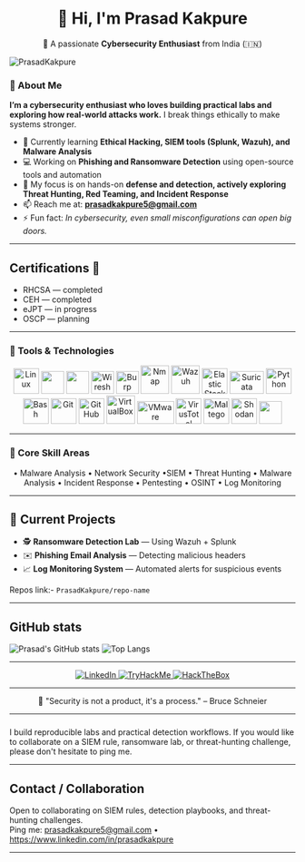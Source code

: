 <div align="center">

# 👋 Hi, I'm Prasad Kakpure  
🎯 A passionate **Cybersecurity Enthusiast** from India (🇮🇳)

</div>

<p>
  <img src="https://komarev.com/ghpvc/?username=PrasadKakpure&label=Profile%20views&color=0e75b6&style=flat" alt="PrasadKakpure" />
</p>


### 🧩 About Me  
**I’m a cybersecurity enthusiast who loves building practical labs and exploring how real-world attacks work.**
I break things ethically to make systems stronger.
- 🔐 Currently learning **Ethical Hacking, SIEM tools (Splunk, Wazuh), and Malware Analysis**  
- 💻 Working on **Phishing and Ransomware Detection** using open-source tools and automation 
- 🧠 My focus is on hands-on **defense and detection, actively exploring Threat Hunting, Red Teaming, and Incident Response**  
- 📫 Reach me at: **prasadkakpure5@gmail.com**  
- ⚡ Fun fact: *In cybersecurity, even small misconfigurations can open big doors.*

---


## Certifications 🏅

- RHCSA — completed  
- CEH — completed  
- eJPT — in progress  
- OSCP — planning

---

### 🧰 Tools & Technologies

<p align="center">
  <!-- Cybersecurity specific -->
   <img src="https://cdn.jsdelivr.net/gh/devicons/devicon/icons/linux/linux-original.svg" width="45" height="45" alt="Linux" />
  <img src="https://github.com/simple-icons/simple-icons/blob/develop/icons/splunk.svg" width="40" height="40" />
  <img src="https://www.kali.org/tools/metasploit-framework/images/metasploit-framework-logo.svg" width="40" height="40" />
  <img src="https://raw.githubusercontent.com/simple-icons/simple-icons/develop/icons/wireshark.svg" width="40" height="40" alt="Wireshark"/>
  <img src="https://raw.githubusercontent.com/simple-icons/simple-icons/develop/icons/burpsuite.svg" width="40" height="40" alt="Burp Suite"/>
  <img src="https://upload.wikimedia.org/wikipedia/commons/3/38/Nmap-logo.svg" width="50" height="50" alt="Nmap"/>
  <img src="https://raw.githubusercontent.com/wazuh/wazuh-dashboard/main/plugins/wazuh/public/assets/images/logo.png" width="50" height="50" alt="Wazuh"/>
    <img src="https://upload.wikimedia.org/wikipedia/commons/f/f1/Elastic_Stack_logo.svg" width="45" height="45" alt="Elastic Stack (ELK)"/>
  <img src="https://upload.wikimedia.org/wikipedia/commons/0/0c/Suricata_Logo.svg" width="60" height="40" alt="Suricata"/>
  <img src="https://cdn.jsdelivr.net/gh/devicons/devicon/icons/python/python-original.svg" width="45" height="45" alt="Python" />
  <img src="https://cdn.jsdelivr.net/gh/devicons/devicon/icons/bash/bash-original.svg" width="45" height="45" alt="Bash" />
  <img src="https://cdn.jsdelivr.net/gh/devicons/devicon/icons/git/git-original.svg" width="45" height="45" alt="Git" />
  <img src="https://cdn.jsdelivr.net/gh/devicons/devicon/icons/github/github-original.svg" width="45" height="45" alt="GitHub" />
  <img src="https://upload.wikimedia.org/wikipedia/commons/d/d5/Virtualbox_logo.png" width="50" height="50" alt="VirtualBox"/>
  <img src="https://upload.wikimedia.org/wikipedia/commons/9/9a/VMware_logo.svg" width="65" height="40" alt="VMware"/>
   <img src="https://www.svgrepo.com/show/448223/virustotal.svg" width="45" height="45" alt="VirusTotal"/>
   <img src="https://upload.wikimedia.org/wikipedia/commons/b/bd/Maltego-logo.png" width="45" height="45" alt="Maltego"/>
   <img src="https://www.svgrepo.com/show/452170/shodan.svg" width="45" height="45" alt="Shodan"/>

 <!-- Dev basics -->
  <img src="https://skillicons.dev/icons?i=vscode,html,css,js" height="40" />

</p>


---

### 🔐 Core Skill Areas
<p align="center">
• Malware Analysis • Network Security •SIEM • Threat Hunting • Malware Analysis • Incident Response • Pentesting • OSINT • Log Monitoring
</p>

---

## 🧠 Current Projects

- 🕵️ **Ransomware Detection Lab** — Using Wazuh + Splunk  
- ✉️ **Phishing Email Analysis** — Detecting malicious headers  
- 📈 **Log Monitoring System** — Automated alerts for suspicious events  


Repos link:- `PrasadKakpure/repo-name`

---

## GitHub stats
![Prasad's GitHub stats](https://github-readme-stats.vercel.app/api?username=PrasadKakpure&show_icons=true&theme=tokyonight)
![Top Langs](https://github-readme-stats.vercel.app/api/top-langs/?username=PrasadKakpure&layout=compact&theme=tokyonight)


---
<p align="center">
  <a href="https://www.linkedin.com/in/prasadkakpure" target="_blank">
    <img src="https://img.shields.io/badge/LinkedIn-blue?logo=linkedin&logoColor=white" alt="LinkedIn"/>
  </a>
  <a href="https://tryhackme.com/p/baghera" target="_blank">
    <img src="https://img.shields.io/badge/TryHackMe-black?logo=tryhackme&logoColor=white" alt="TryHackMe"/>
  </a>
  <a href="https://app.hackthebox.com/profile" target="_blank">
    <img src="https://img.shields.io/badge/HackTheBox-1DBF00?logo=hackthebox&logoColor=white" alt="HackTheBox"/>
  </a>
</p>


---
<p align="center">
  💬 "Security is not a product, it's a process." – Bruce Schneier
</p>

---

###
I build reproducible labs and practical detection workflows. If you would like to collaborate on a SIEM rule, ransomware lab, or threat-hunting challenge, please don't hesitate to ping me.

---

## Contact / Collaboration
Open to collaborating on SIEM rules, detection playbooks, and threat-hunting challenges.  
Ping me: prasadkakpure5@gmail.com • https://www.linkedin.com/in/prasadkakpure

---

